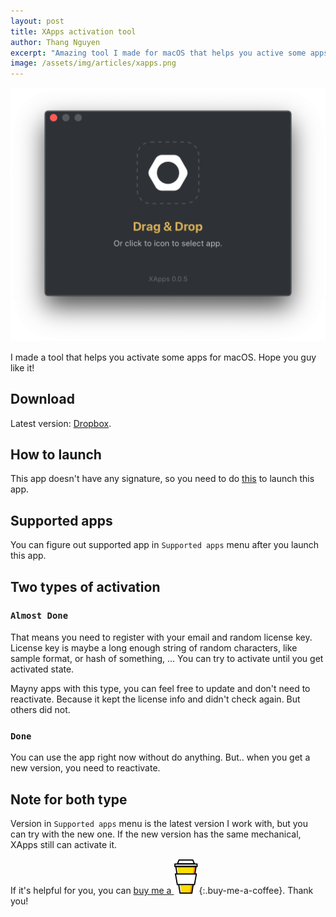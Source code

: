 ```yaml
---
layout: post
title: XApps activation tool
author: Thang Nguyen
excerpt: "Amazing tool I made for macOS that helps you active some apps without download whole ked app."
image: /assets/img/articles/xapps.png
---
```


![XApps](/assets/img/articles/xapps-screenshot.png)

I made a tool that helps you activate some apps for macOS. Hope you guy like it!

## Download

Latest version: [Dropbox](https://www.dropbox.com/sh/lkp1efbs2svcw92/AAAjl7DxAqfPlsdI72Nlj0iVa?dl=0).

## How to launch

This app doesn't have any signature, so you need to do [this](https://osxdaily.com/2016/09/27/allow-apps-from-anywhere-macos-gatekeeper) to launch this app.

## Supported apps

You can figure out supported app in `Supported apps` menu after you launch this app.

## Two types of activation

### `Almost Done`

That means you need to register with your email and random license key.
License key is maybe a long enough string of random characters, like sample format, or hash of something, ...
You can try to activate until you get activated state.

Mayny apps with this type, you can feel free to update and don't need to reactivate. Because it kept the license info and didn't check again. But others did not.

### `Done`

You can use the app right now without do anything. But.. when you get a new version, you need to reactivate.

## Note for both type

Version in `Supported apps` menu is the latest version I work with, but you can try with the new one. If the new version has the same mechanical, XApps still can activate it.

If it's helpful for you, you can [buy me a ![coffee](/assets/img/coffee.svg)](https://www.buymeacoffee.com/thangnm){:.buy-me-a-coffee}.
Thank you!
